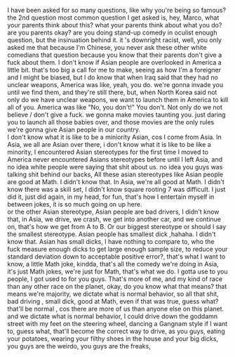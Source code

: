 I have been asked for so many questions, like why you're being so famous? the 2nd question most common question I get asked is, hey, Marco, what your parents think about this? what your parents think about what you do? are you parents okay? are you doing stand-up comedy in oculist enough question, but the insinuation  behind it. it 's downright racist, well, you only asked me that because I'm Chinese,  you never ask these other white comedians that question because you know that their parents don't give a fuck about them. 
I don't know if Asian people are overlooked in America a little bit. that's too big a call for me to make,   seeing as how I'm a foreigner and I might be biased, but I do know that when Iraq said that they had no unclear weapons, America was like, yeah, you do. we're gonna invade you until we find them, and they're still there, but, when North Korea said not only do we have unclear weapons, we want to launch them in America to kill all of you. America was like "No, you don't!"     You don't. Not only do we not believe / don't give a fuck.  we gonna make movies taunting you.  just daring you to launch all those babies over,  and those movies are the only rules we're gonna give Asian people in our country.  
I don't know what it is like to be a miniority Asian, cos I come from Asia.  In Asia, we all are Asian over there,  i don't know what it is like to be like a minority,  I encountered Asian stereotypes for the first time I moved to America never encountered Asians stereotypes before until I left Asia, and no idea white people were saying that shit about us. no idea you guys was talking shit behind our backs, 
All these asian stereotypes like Asian people are good at Math. I didn't know that.   In Asia, we're all good at Math. I didn't know there was a skill set, I didn't know square rooting 7 was difficult. I just did it, just did again, in my head, for fun, that's how I entertain myself in between jokes, it is so much going on up here.  
or the other Asian stereotype, Asian people are bad drivers, I didn't know that, in Asia, we drive, we crash, we get into another car, and we continue on, that's how we get from A to B. 
Or our biggest stereotype or should I say the smallest stereotype. Asian people has smallest dick ,hahaha.  I didn't know that. Asian has small dicks, I have nothing to compare to, who the fuck measure enough dicks to get large enough sample size, to reduce your standard deviation down to acceptable positive error?, that's what I want to know, 
a little Math joke, kindda, that's all the comedy we're doing in Asia, it's just Math jokes, we're just for Math, that's what we do.    I gotta use to you people, I got used to for you guys.  That's more of me, and my kind of race than any other race on the planet, okay, do you know what that means? that means we're majority, we dictate what is normal behavior, so all that shit, bad driving , small dick, good at Math, even if that was true, guess what? that'll be normal ,   cos there are more of us than anyone else on this planet. and we dictate what is normal behavior, I could drive down the goddamn street with my feet on the steering wheel, dancing a Gangnam style if I want to, guess what, that'll become the correct way to drive, as you guys, eating your potatoes, wearing your filthy shoes in the house and your big dicks, you guys are the weirdo, you guys are the freaks, 
